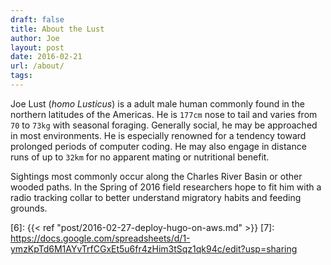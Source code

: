 ```yaml
---
draft: false
title: About the Lust
author: Joe
layout: post
date: 2016-02-21
url: /about/
tags:
---
```


Joe Lust (*homo Lusticus*) is a adult male human commonly found in the northern latitudes of the Americas. He is `177cm` nose to tail and varies from `70` to `73kg` with seasonal foraging. Generally social, he may be approached in most environments. He is  especially renowned for a tendency toward prolonged periods of computer coding. He may also engage in distance runs of up to `32km` for no apparent mating or nutritional benefit.

Sightings most commonly occur along the Charles River Basin or other wooded paths. In the Spring of 2016 field researchers hope to fit him with a radio tracking collar to better understand migratory habits and feeding grounds.


 [1]: https://aws.amazon.com/cloudfront/
 [2]: https://www.dreamhost.com/
 [3]: https://store.wordpress.com/plans/
 [4]: https://aws.amazon.com/s3/
 [5]: https://gohugo.io/
 [6]: {{< ref "post/2016-02-27-deploy-hugo-on-aws.md" >}}
 [7]: https://docs.google.com/spreadsheets/d/1-ymzKpTd6M1AYvTrfCGxEt5u6fr4zHim3tSqz1qk94c/edit?usp=sharing

 
